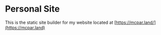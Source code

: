 # Personal Site

This is the static site builder for my website located at [https://mcpar.land/](https://mcpar.land)
